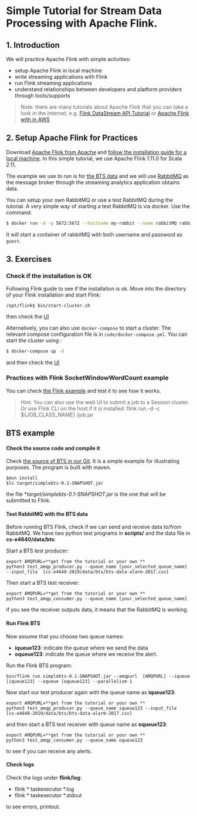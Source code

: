 # Simple Tutorial for Stream Data Processing with Apache Flink.

## 1. Introduction
We will practice Apache Flink with simple activities:
* setup Apache Flink in local machine
* write streaming applications with Flink
* run Flink streaming applications
* understand relationships between developers and platform providers through tools/supports

>Note: there are many tutorials about Apache Flink that you can take a look in the Internet, e.g. [Flink DataStream API Tutorial](https://ci.apache.org/projects/flink/flink-docs-stable/getting-started/tutorials/datastream_api.html) or [Apache Flink with in AWS](https://www.youtube.com/watch?v=4FIPt87A_qM)


## 2. Setup Apache Flink for Practices

Download [Apache Flink from Apache](https://flink.apache.org/downloads.html) and [follow the installation guide for a local machine](https://ci.apache.org/projects/flink/flink-docs-release-1.9/getting-started/tutorials/local_setup.html). In this simple tutorial, we use Apache Flink 1.11.0 for Scala 2.11. 

The example we use to run is for [the BTS data](https://version.aalto.fi/gitlab/bigdataplatforms/cs-e4640-2019/tree/master/data/bts) and we will use [RabbitMQ](http://www.rabbitmq.com) as the message broker through the streaming analytics application obtains data.

You can setup your own RabbitMQ or use a test RabbitMQ during the tutorial. A very simple way of starting a test RabbitMQ is via docker. Use the command:

```bash
$ docker run -d -p 5672:5672 --hostname my-rabbit --name rabbitMQ rabbitmq
```
It will start a container of rabbitMQ with both username and password as `guest`.

## 3. Exercises
### Check if the installation is OK
Following Flink guide to see if the installation is ok. Move into the directory of your Flink installation and start Flink:
```
/opt/flink$ bin/start-cluster.sh
```
then check the [UI](http://localhost:8081)

Alternatively, you can also use `docker-compose` to start a cluster. The relevant compose configuration file is in `code/docker-compose.yml`.  You can start the cluster using :
```bash
$ docker-compose up -d
```
and then check the [UI](http://localhost:8081)


### Practices with Flink  SocketWindowWordCount example

You can check [the Flink example](https://ci.apache.org/projects/flink/flink-docs-release-1.9/getting-started/tutorials/local_setup.html) and test it to see how it works.

>Hint: You can also use the web UI to submit a job to a Session cluster. Or use Flink CLI on the host if it is installed: flink run -d -c ${JOB_CLASS_NAME} /job.jar

 
## BTS example

#### Check the source code and compile it
Check [the source of BTS in our Git](code/simplebts/). It is a simple example for illustrating purposes. The program is built with maven.
```
$mvn install
$ls target/simplebts-0.1-SNAPSHOT.jar
```
the file **target/simplebts-0.1-SNAPSHOT.jar* is the one that will be submitted to Flink.

#### Test RabbitMQ with the BTS data
Before running BTS Flink, check if we can send and receive data to/from RabbitMQ. We have two python test programs in **scripts/** and the data file in **cs-e4640/data/bts**:

Start a BTS test producer:
```
export AMQPURL=**get from the tutorial or your own **
python3 test_amqp_producer.py --queue_name [your_selected_queue_name] --input_file  [cs-e4640-2019/data/bts/bts-data-alarm-2017.csv]
```
Then start a BTS test receiver:
```
export AMQPURL=**get from the tutorial or your own **
python3 test_amqp_consumer.py --queue_name [your_selected_queue_name]
```
if you see the receiver outputs data, it means that the RabbitMQ is working.

#### Run Flink BTS

Now assume that you choose two queue names:
* **iqueue123**: indicate the queue where we send the data
* **oqueue123**: indicate the queue where we receive the alert.

Run the Flink BTS program:

```
bin/flink run simplebts-0.1-SNAPSHOT.jar --amqpurl  [AMQPURL] --iqueue [iqueue123] --oqueue [oqueue123] --parallelism 1
```
Now start our test producer again with the queue name as **iqueue123**:
```
export AMQPURL=**get from the tutorial or your own **
python3 test_amqp_producer.py --queue_name iqueue123 --input_file  [cs-e4640-2019/data/bts/bts-data-alarm-2017.csv]
```
and then start a BTS test receiver with queue name as **oqueue123**:
```
export AMQPURL=**get from the tutorial or your own **
python3 test_amqp_consumer.py --queue_name oqueue123
```
to see if you can receive any alerts.

#### Check logs
Check the logs under **flink/log**:
* flink * taskexecutor *.log
* flink * taskexecutor *.stdout

to see errors, printout.
